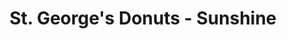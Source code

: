 ---
path: "/eats/st-georges-donuts-sunshine"
title: "St. George's Donuts - Sunshine"
image: "https://res.cloudinary.com/tpage99/image/upload/v1586830151/local417eats/local417eatslogo.png"
orderops: "curbside, takeout"
category: "eats"
hours: "3am-2pm every day"
eatsType: "Donut Shop"
website: "https://www.stgeorgesdonuts.net/"
facebook: "https://www.facebook.com/stgeorgesdonuts"
address: "3628 E. Sunshine St, Springfield, MO 65809"
phone: "4178817515"
tags: ["donut shop", "donuts", "breakfast", "coffee"]
---